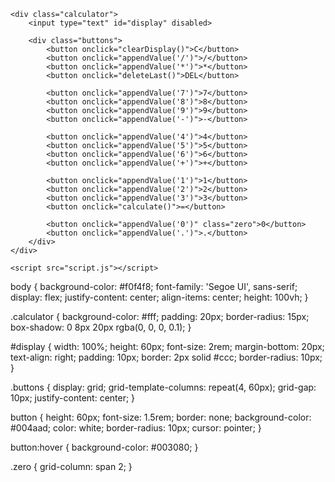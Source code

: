 <!DOCTYPE html>
<html lang="en">
<head>
    <meta charset="UTF-8">
    <meta name="viewport" content="width=device-width, initial-scale=1.0">
    <title>Calculator</title>
    <link rel="stylesheet" href="style.css">
</head>
<body>

    <div class="calculator">
        <input type="text" id="display" disabled>

        <div class="buttons">
            <button onclick="clearDisplay()">C</button>
            <button onclick="appendValue('/')">/</button>
            <button onclick="appendValue('*')">*</button>
            <button onclick="deleteLast()">DEL</button>

            <button onclick="appendValue('7')">7</button>
            <button onclick="appendValue('8')">8</button>
            <button onclick="appendValue('9')">9</button>
            <button onclick="appendValue('-')">-</button>

            <button onclick="appendValue('4')">4</button>
            <button onclick="appendValue('5')">5</button>
            <button onclick="appendValue('6')">6</button>
            <button onclick="appendValue('+')">+</button>

            <button onclick="appendValue('1')">1</button>
            <button onclick="appendValue('2')">2</button>
            <button onclick="appendValue('3')">3</button>
            <button onclick="calculate()">=</button>

            <button onclick="appendValue('0')" class="zero">0</button>
            <button onclick="appendValue('.')">.</button>
        </div>
    </div>

    <script src="script.js"></script>
</body>
</html>
body {
    background-color: #f0f4f8;
    font-family: 'Segoe UI', sans-serif;
    display: flex;
    justify-content: center;
    align-items: center;
    height: 100vh;
}

.calculator {
    background-color: #fff;
    padding: 20px;
    border-radius: 15px;
    box-shadow: 0 8px 20px rgba(0, 0, 0, 0.1);
}

#display {
    width: 100%;
    height: 60px;
    font-size: 2rem;
    margin-bottom: 20px;
    text-align: right;
    padding: 10px;
    border: 2px solid #ccc;
    border-radius: 10px;
}

.buttons {
    display: grid;
    grid-template-columns: repeat(4, 60px);
    grid-gap: 10px;
    justify-content: center;
}

button {
    height: 60px;
    font-size: 1.5rem;
    border: none;
    background-color: #004aad;
    color: white;
    border-radius: 10px;
    cursor: pointer;
}

button:hover {
    background-color: #003080;
}

.zero {
    grid-column: span 2;
}
